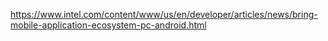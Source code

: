 https://www.intel.com/content/www/us/en/developer/articles/news/bring-mobile-application-ecosystem-pc-android.html
